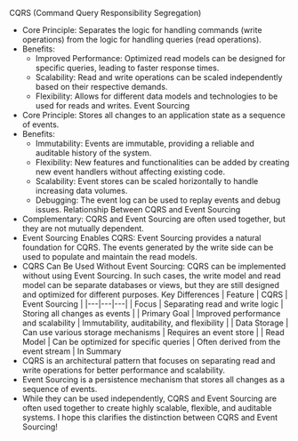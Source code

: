 CQRS (Command Query Responsibility Segregation)
 * Core Principle: Separates the logic for handling commands (write operations) from the logic for handling queries (read operations).
 * Benefits:
   * Improved Performance: Optimized read models can be designed for specific queries, leading to faster response times.
   * Scalability: Read and write operations can be scaled independently based on their respective demands.
   * Flexibility: Allows for different data models and technologies to be used for reads and writes.
Event Sourcing
 * Core Principle: Stores all changes to an application state as a sequence of events.
 * Benefits:
   * Immutability: Events are immutable, providing a reliable and auditable history of the system.
   * Flexibility: New features and functionalities can be added by creating new event handlers without affecting existing code.
   * Scalability: Event stores can be scaled horizontally to handle increasing data volumes.
   * Debugging: The event log can be used to replay events and debug issues.
Relationship Between CQRS and Event Sourcing
 * Complementary: CQRS and Event Sourcing are often used together, but they are not mutually dependent.
 * Event Sourcing Enables CQRS: Event Sourcing provides a natural foundation for CQRS. The events generated by the write side can be used to populate and maintain the read models.
 * CQRS Can Be Used Without Event Sourcing: CQRS can be implemented without using Event Sourcing. In such cases, the write model and read model can be separate databases or views, but they are still designed and optimized for different purposes.
Key Differences
| Feature | CQRS | Event Sourcing |
|---|---|---|
| Focus | Separating read and write logic | Storing all changes as events |
| Primary Goal | Improved performance and scalability | Immutability, auditability, and flexibility |
| Data Storage | Can use various storage mechanisms | Requires an event store |
| Read Model | Can be optimized for specific queries | Often derived from the event stream |
In Summary
 * CQRS is an architectural pattern that focuses on separating read and write operations for better performance and scalability.
 * Event Sourcing is a persistence mechanism that stores all changes as a sequence of events.
 * While they can be used independently, CQRS and Event Sourcing are often used together to create highly scalable, flexible, and auditable systems.
I hope this clarifies the distinction between CQRS and Event Sourcing!
